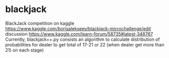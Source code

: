 # blackjack
BlackJack competition on kaggle https://www.kaggle.com/borisalekseev/blackjack-microchallenge/edit
discussion https://www.kaggle.com/learn-forum/58735#latest-348767
Currently, blackjack++.py consists an algorithm to calculate distribution of probabilities for dealer to get total of 17-21 or 22 (when dealer get more than 21) on each stage)
